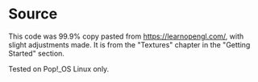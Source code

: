 # Source

This code was 99.9% copy pasted from https://learnopengl.com/, with slight adjustments made.
It is from the "Textures" chapter in the "Getting Started" section.

Tested on Pop!_OS Linux only.
